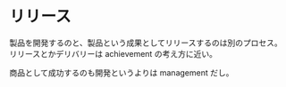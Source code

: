 # リリース

製品を開発するのと、製品という成果としてリリースするのは別のプロセス。
リリースとかデリバリーは achievement の考え方に近い。

商品として成功するのも開発というよりは management だし。
